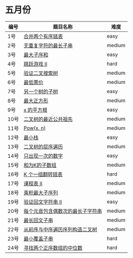 # 五月份

**编号**|**题目名称**|**难度**
--------|------------|-------
1号|[合并两个有序链表](./第1题%2021.%20合并两个有序链表)|easy
2号|[无重复字符的最长子串](./第2题%203.%20无重复字符的最长子串)|medium
3号|[最大子序和](./第3题%2053.%20最大子序和)|easy
4号|[跳跃游戏 II](./第4题%2045.%20跳跃游戏%20II)|hard
5号|[验证二叉搜索树](./第5题%2098.%20验证二叉搜索树)|medium
6号|[最低票价](./第6题%20983.%20最低票价)|medium
7号|[另一个树的子树](./第7题%20572.%20另一个树的子树)|easy
8号|[最大正方形](./第8题%20221.%20最大正方形)|medium
9号|[x 的平方根](./第9题%2069.%20x%20的平方根)|easy
10号|[二叉树的最近公共祖先](./第10题%20236.%20二叉树的最近公共祖先)|medium
11号|[Pow(x, n)](./第11题%2050.%20Pow(x,%20n))|medium
12号|[最小栈](./第12题%20155.%20最小栈)|easy
13号|[二叉树的层序遍历](./第13题%20102.%20二叉树的层序遍历)|medium
14号|[只出现一次的数字](./第14题%20136.%20只出现一次的数字)|easy
15号|[和为K的子数组](./第15题%20560.%20和为K的子数组)|medium
16号|[K 个一组翻转链表](./第16题%2025.%20K%20个一组翻转链表)|hard
17号|[课程表 II](./第17题%20210.%20课程表%20II)|medium
18号|[乘积最大子序列](./第18题%20152.%20乘积最大子序列)|medium
19号|[验证回文字符串 Ⅱ](./第19题%20680.%20验证回文字符串%20Ⅱ)|easy
20号|[每个元音包含偶数次的最长子字符串](./第20题%201371.%20每个元音包含偶数次的最长子字符串)|medium
21号|[最长回文子串](./第21题%205.%20最长回文子串)|medium
22号|[从前序与中序遍历序列构造二叉树](./第22题%20105.%20从前序与中序遍历序列构造二叉树)|medium
23号|[最小覆盖子串](./第23题%2076.%20最小覆盖子串)|hard
24号|[寻找两个正序数组的中位数](./第24题%204.%20寻找两个正序数组的中位数)|hard
